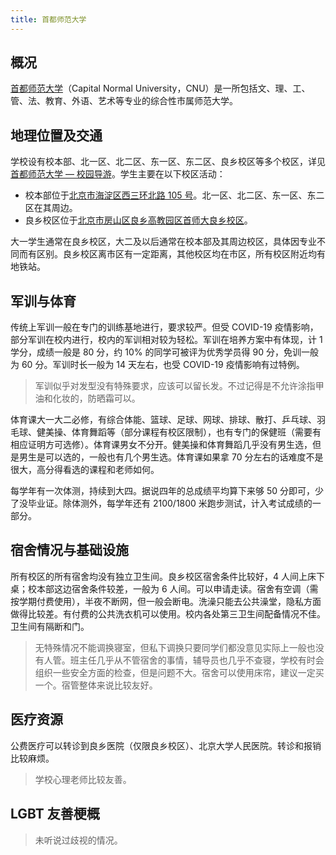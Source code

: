 ```yaml
---
title: 首都师范大学
---
```


## 概况

[首都师范大学](https://www.cnu.edu.cn)（Capital Normal University，CNU）是一所包括文、理、工、管、法、教育、外语、艺术等专业的综合性市属师范大学。

## 地理位置及交通

学校设有校本部、北一区、北二区、东一区、东二区、良乡校区等多个校区，详见[首都师范大学 — 校园导游](https://www.cnu.edu.cn/fwzn/xydy/index.htm)。学生主要在以下校区活动：

- 校本部位于[北京市海淀区西三环北路 105 号](https://amap.com/place/B000A7CDQS)。北一区、北二区、东一区、东二区在其周边。
- 良乡校区位于[北京市房山区良乡高教园区首师大良乡校区](https://amap.com/place/B000AA4L8M)。

大一学生通常在良乡校区，大二及以后通常在校本部及其周边校区，具体因专业不同而有区别。良乡校区离市区有一定距离，其他校区均在市区，所有校区附近均有地铁站。

## 军训与体育

传统上军训一般在专门的训练基地进行，要求较严。但受 COVID-19 疫情影响，部分军训在校内进行，校内的军训相对较为轻松。军训在培养方案中有体现，计 1 学分，成绩一般是 80 分，约 10% 的同学可被评为优秀学员得 90 分，免训一般为 60 分。军训时长一般为 14 天左右，也受 COVID-19 疫情影响有过特例。

> 军训似乎对发型没有特殊要求，应该可以留长发。不过记得是不允许涂指甲油和化妆的，防晒霜可以。

体育课大一大二必修，有综合体能、篮球、足球、网球、排球、散打、乒乓球、羽毛球、健美操、体育舞蹈等（部分课程有校区限制），也有专门的保健班（需要有相应证明方可选修）。体育课男女不分开。健美操和体育舞蹈几乎没有男生选，但是男生是可以选的，一般也有几个男生选。体育课如果拿 70 分左右的话难度不是很大，高分得看选的课程和老师如何。

每学年有一次体测，持续到大四。据说四年的总成绩平均算下来够 50 分即可，少了没毕业证。除体测外，每学年还有 2100/1800 米跑步测试，计入考试成绩的一部分。

## 宿舍情况与基础设施

所有校区的所有宿舍均没有独立卫生间。良乡校区宿舍条件比较好，4 人间上床下桌；校本部这边宿舍条件较差，一般为 6 人间。可以申请走读。宿舍有空调（需按学期付费使用），半夜不断网，但一般会断电。洗澡只能去公共澡堂，隐私方面做得比较差。有付费的公共洗衣机可以使用。校内各处第三卫生间配备情况不佳。卫生间有隔断和门。

> 无特殊情况不能调换寝室，但私下调换只要同学们都没意见实际上一般也没有人管。班主任几乎从不管宿舍的事情，辅导员也几乎不查寝，学校有时会组织一些安全方面的检查，但是问题不大。宿舍可以使用床帘，建议一定买一个。宿管整体来说比较友好。

## 医疗资源

公费医疗可以转诊到良乡医院（仅限良乡校区）、北京大学人民医院。转诊和报销比较麻烦。

> 学校心理老师比较友善。

## LGBT 友善梗概

> 未听说过歧视的情况。

